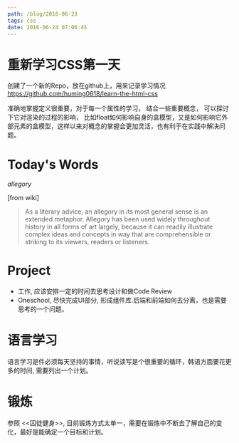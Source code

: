 ```yaml
---
path: /blog/2016-06-23
tags: css
date: 2016-06-24 07:06:45
---
```



重新学习CSS第一天
====
创建了一个新的Repo，放在github上，用来记录学习情况
https://github.com/huming0618/learn-the-html-css

准确地掌握定义很重要，对于每一个属性的学习， 结合一些重要概念， 可以探讨下它对渲染的过程的影响， 比如float如何影响自身的盒模型，又是如何影响它外部元素的盒模型，这样以来对概念的掌握会更加灵活，也有利于在实践中解决问题。

Today's Words
====
*allegory*

[from wiki]
>As a literary advice, an allegory in its most general sense is an extended metaphor.
>Allegory has been used widely throughout history in all forms of art largely,
>because it can readily illustrate complex ideas and concepts in way
>that are comprehensible or striking to its viewers, readers or listeners.


Project
====
- 工作, 应该安排一定的时间去思考设计和做Code Review
- Oneschool, 尽快完成UI部分, 形成组件库.后端和前端如何去分离，也是需要思考的一个问题。

语言学习
====
语言学习是件必须每天坚持的事情，听说读写是个很重要的循环，韩语方面要花更多的时间, 需要列出一个计划。

锻炼
====
参照 <<囚徒健身>>, 目前锻炼方式太单一，需要在锻炼中不断去了解自己的变化，最好是能确定一个目标和计划。
